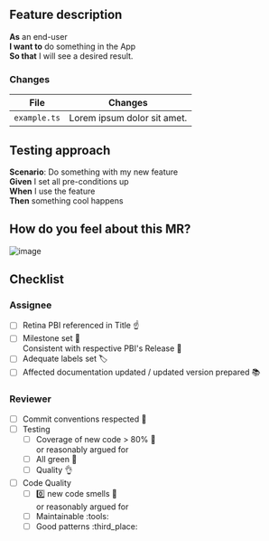[//]: # 'This is the default template for Merge Requests'

## Feature description

**As** an end-user  
**I want to** do something in the App  
**So that** I will see a desired result.

[//]: # 'This should exist in the Retina PBI and can be copied here.'
[//]: # 'Describe how the feature was implemented.'
[//]: # 'Describe new views, workflow actions or logic in relation to the User Story.'
[//]: # 'If the change is technical only, specify how you improved our solution.'

### Changes

| File         | Changes                     |
| ------------ | --------------------------- |
| `example.ts` | Lorem ipsum dolor sit amet. |

## Testing approach

[//]: # 'Describe how the functionality is / can be tested'
[//]: # 'This should exist in the Retina PBIs and can be copied here.'

**Scenario**: Do something with my new feature  
**Given** I set all pre-conditions up  
**When** I use the feature  
**Then** something cool happens

## How do you feel about this MR?

[//]: # "OPTIONAL, Remove this section if you don't have a gif to add"

![image](https://media.giphy.com/media/xT5LMtjiu8T2xSE8k8/giphy.gif)

## Checklist

### Assignee

-   [ ] Retina PBI referenced in Title :point_up:
-   [ ] Milestone set :triangular_flag_on_post:  
         Consistent with respective PBI's Release :handshake:
-   [ ] Adequate labels set :label:
-   [ ] Affected documentation updated / updated version prepared :books:

### Reviewer

-   [ ] Commit conventions respected :martial_arts_uniform:
-   [ ] Testing
    -   [ ] Coverage of new code > 80% :muscle:  
             or reasonably argued for
    -   [ ] All green :100:
    -   [ ] Quality :ok_hand:
-   [ ] Code Quality
    -   [ ] :zero: new code smells :poop:  
             or reasonably argued for
    -   [ ] Maintainable :tools:
    -   [ ] Good patterns :third_place:
